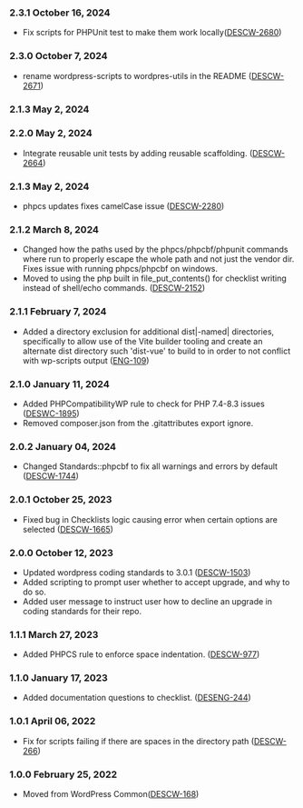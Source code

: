 ### 2.3.1 October 16, 2024
- Fix scripts for PHPUnit test to make them work locally([DESCW-2680](https://citz-gdx.atlassian.net/browse/DESCW-2680))

### 2.3.0 October 7, 2024
- rename wordpress-scripts to wordpres-utils in the README ([DESCW-2671](https://citz-gdx.atlassian.net/browse/DESCW-2671))

### 2.1.3 May 2, 2024
### 2.2.0 May 2, 2024
- Integrate reusable unit tests by adding reusable scaffolding. ([DESCW-2664](https://apps.itsm.gov.bc.ca/jira/browse/DESCW-2664))

### 2.1.3 May 2, 2024
- phpcs updates fixes camelCase issue ([DESCW-2280](https://apps.itsm.gov.bc.ca/jira/browse/DESCW-2280))

### 2.1.2 March 8, 2024
- Changed how the paths used by the phpcs/phpcbf/phpunit commands where run to properly escape the whole path and not just the vendor dir. Fixes issue with running phpcs/phpcbf on windows.
- Moved to using the php built in file_put_contents() for checklist writing instead of shell/echo commands. ([DESCW-2152](https://apps.itsm.gov.bc.ca/jira/browse/DESCW-2152))

### 2.1.1 February 7, 2024

- Added a directory exclusion for additional dist|-named| directories, specifically to allow use of the Vite builder tooling and create an alternate dist directory such 'dist-vue' to build to in order to not conflict with wp-scripts output ([ENG-109](https://apps.itsm.gov.bc.ca/jira/browse/ENG-109))

### 2.1.0 January 11, 2024

- Added PHPCompatibilityWP rule to check for PHP 7.4-8.3 issues ([DESWC-1895](https://apps.itsm.gov.bc.ca/jira/browse/DESCW-1895))
- Removed composer.json from the .gitattributes export ignore.

### 2.0.2 January 04, 2024

- Changed Standards::phpcbf to fix all warnings and errors by default ([DESCW-1744](https://apps.itsm.gov.bc.ca/jira/browse/DESCW-1744))

### 2.0.1 October 25, 2023

- Fixed bug in Checklists logic causing error when certain options are selected ([DESCW-1665](https://apps.itsm.gov.bc.ca/jira/browse/DESCW-1665))

### 2.0.0 October 12, 2023

- Updated wordpress coding standards to 3.0.1 ([DESCW-1503](https://apps.itsm.gov.bc.ca/jira/browse/DESCW-1503))
- Added scripting to prompt user whether to accept upgrade, and why to do so.
- Added user message to instruct user how to decline an upgrade in coding standards for their repo.

### 1.1.1 March 27, 2023

- Added PHPCS rule to enforce space indentation. ([DESCW-977](https://apps.itsm.gov.bc.ca/jira/browse/DESCW-977))

### 1.1.0 January 17, 2023

- Added documentation questions to checklist. ([DESENG-244](https://apps.itsm.gov.bc.ca/jira/browse/DESENG-244))

### 1.0.1 April 06, 2022

- Fix for scripts failing if there are spaces in the directory path ([DESCW-266](https://apps.itsm.gov.bc.ca/jira/browse/DESCW-266))

### 1.0.0 February 25, 2022

- Moved from WordPress Common([DESCW-168](https://apps.itsm.gov.bc.ca/jira/browse/DESCW-168))
